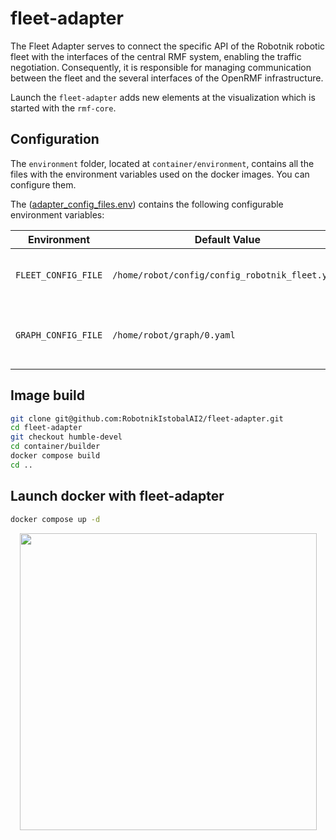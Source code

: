 # fleet-adapter

The Fleet Adapter serves to connect the specific API of the Robotnik robotic fleet with the interfaces of the central RMF system, enabling the traffic negotiation. Consequently, it is responsible for managing communication between the fleet and the several interfaces of the OpenRMF infrastructure.

Launch the `fleet-adapter` adds new elements at the visualization which is started with the `rmf-core`.

## Configuration

The `environment` folder, located at `container/environment`, contains all the files with the environment variables used on the docker images.
You can configure them.

The ([adapter_config_files.env](./container/environment/fleet_adapter/adapter_config_files.env)) contains the following configurable environment variables:

| Environment         | Default Value                                   | Meaning                                         |
| ------------------- | ----------------------------------------------- | ----------------------------------------------- |
| `FLEET_CONFIG_FILE` | `/home/robot/config/config_robotnik_fleet.yaml` | Path to the fleet configuration file            |
| `GRAPH_CONFIG_FILE` | `/home/robot/graph/0.yaml`                      | Path to the navigation graph configuration file |


## Image build

```bash
git clone git@github.com:RobotnikIstobalAI2/fleet-adapter.git
cd fleet-adapter
git checkout humble-devel
cd container/builder
docker compose build
cd ..
```

## Launch docker with fleet-adapter

```bash
docker compose up -d
```

<p align="center">
  <img src="doc/fleetadapter.png" height="475" />
</p>